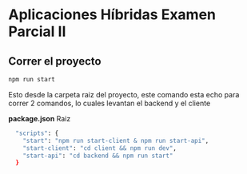 # Aplicaciones Híbridas Examen Parcial II

## Correr el proyecto

```bash
npm run start
```

Esto desde la carpeta raiz del proyecto, este comando esta echo para correr 2 comandos, lo cuales levantan el backend y el cliente

**package.json**
Raiz

```bash
  "scripts": {
    "start": "npm run start-client & npm run start-api",
    "start-client": "cd client && npm run dev",
    "start-api": "cd backend && npm run start"
  }
```
